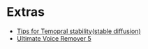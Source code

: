# Extras


- [Tips for Temopral stability(stable diffusion)](https://www.reddit.com/r/StableDiffusion/comments/11zeb17/tips_for_temporal_stability_while_changing_the/)
- [Ultimate Voice Remover 5](https://github.com/Anjok07/ultimatevocalremovergui)
